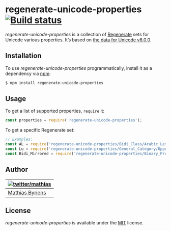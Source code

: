 # regenerate-unicode-properties [![Build status](https://travis-ci.org/mathiasbynens/regenerate-unicode-properties.svg?branch=master)](https://travis-ci.org/mathiasbynens/regenerate-unicode-properties)

_regenerate-unicode-properties_ is a collection of [Regenerate](https://github.com/mathiasbynens/regenerate) sets for Unicode various properties. It’s based on [the data for Unicode v8.0.0](https://github.com/mathiasbynens/unicode-8.0.0).

## Installation

To use _regenerate-unicode-properties_ programmatically, install it as a dependency via [npm](https://www.npmjs.com/):

```bash
$ npm install regenerate-unicode-properties
```

## Usage

To get a list of supported properties, `require` it:

```js
const properties = require('regenerate-unicode-properties');
```

To get a specific Regenerate set:

```js
// Examples:
const AL = require('regenerate-unicode-properties/Bidi_Class/Arabic_Letter.js');
const Lu = require('regenerate-unicode-properties/General_Category/Uppercase_Letter.js');
const Bidi_Mirrored = require('regenerate-unicode-properties/Binary_Property/Bidi_Mirrored.js');
```

## Author

| [![twitter/mathias](https://gravatar.com/avatar/24e08a9ea84deb17ae121074d0f17125?s=70)](https://twitter.com/mathias "Follow @mathias on Twitter") |
|---|
| [Mathias Bynens](https://mathiasbynens.be/) |

## License

_regenerate-unicode-properties_ is available under the [MIT](https://mths.be/mit) license.
